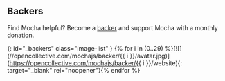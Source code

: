 ## Backers

Find Mocha helpful?  Become a [backer](https://opencollective.com/mochajs#support) and support Mocha with a monthly donation. 

{: id="_backers" class="image-list" }
{% for i in (0..29) %}[![](//opencollective.com/mochajs/backer/{{ i }}/avatar.jpg)](https://opencollective.com/mochajs/backer/{{ i }}/website){: target="_blank" rel="noopener"}{% endfor %}
